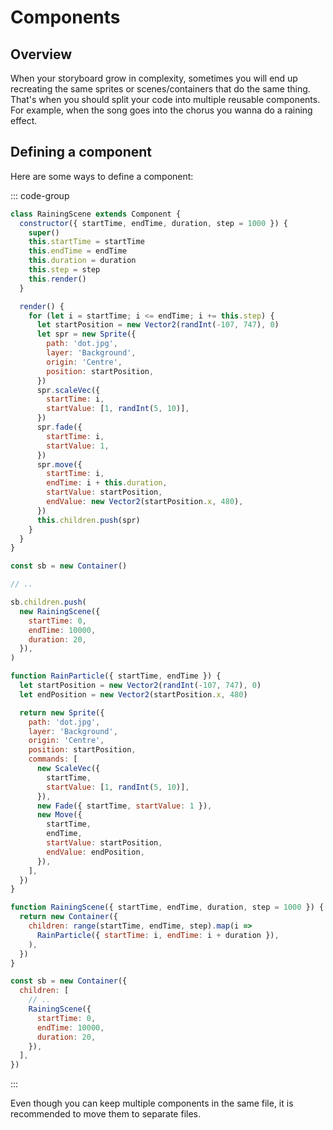 # Components

## Overview

When your storyboard grow in complexity, sometimes you will end up recreating the same sprites or scenes/containers that do the same thing. That's when you should split your code into multiple reusable components. For example, when the song goes into the chorus you wanna do a raining effect.

## Defining a component

Here are some ways to define a component:

::: code-group

```js [imperative class style]
class RainingScene extends Component {
  constructor({ startTime, endTime, duration, step = 1000 }) {
    super()
    this.startTime = startTime
    this.endTime = endTime
    this.duration = duration
    this.step = step
    this.render()
  }

  render() {
    for (let i = startTime; i <= endTime; i += this.step) {
      let startPosition = new Vector2(randInt(-107, 747), 0)
      let spr = new Sprite({
        path: 'dot.jpg',
        layer: 'Background',
        origin: 'Centre',
        position: startPosition,
      })
      spr.scaleVec({
        startTime: i,
        startValue: [1, randInt(5, 10)],
      })
      spr.fade({
        startTime: i,
        startValue: 1,
      })
      spr.move({
        startTime: i,
        endTime: i + this.duration,
        startValue: startPosition,
        endValue: new Vector2(startPosition.x, 480),
      })
      this.children.push(spr)
    }
  }
}

const sb = new Container()

// ..

sb.children.push(
  new RainingScene({
    startTime: 0,
    endTime: 10000,
    duration: 20,
  }),
)
```

```js [declarative function style]
function RainParticle({ startTime, endTime }) {
  let startPosition = new Vector2(randInt(-107, 747), 0)
  let endPosition = new Vector2(startPosition.x, 480)

  return new Sprite({
    path: 'dot.jpg',
    layer: 'Background',
    origin: 'Centre',
    position: startPosition,
    commands: [
      new ScaleVec({
        startTime,
        startValue: [1, randInt(5, 10)],
      }),
      new Fade({ startTime, startValue: 1 }),
      new Move({
        startTime,
        endTime,
        startValue: startPosition,
        endValue: endPosition,
      }),
    ],
  })
}

function RainingScene({ startTime, endTime, duration, step = 1000 }) {
  return new Container({
    children: range(startTime, endTime, step).map(i =>
      RainParticle({ startTime: i, endTime: i + duration }),
    ),
  })
}

const sb = new Container({
  children: [
    // ..
    RainingScene({
      startTime: 0,
      endTime: 10000,
      duration: 20,
    }),
  ],
})
```

:::

Even though you can keep multiple components in the same file, it is recommended to move them to separate files.
